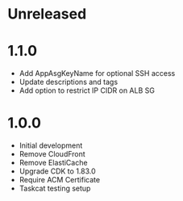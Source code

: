 # Unreleased

# 1.1.0

* Add AppAsgKeyName for optional SSH access
* Update descriptions and tags
* Add option to restrict IP CIDR on ALB SG

# 1.0.0

* Initial development
* Remove CloudFront
* Remove ElastiCache
* Upgrade CDK to 1.83.0
* Require ACM Certificate
* Taskcat testing setup
